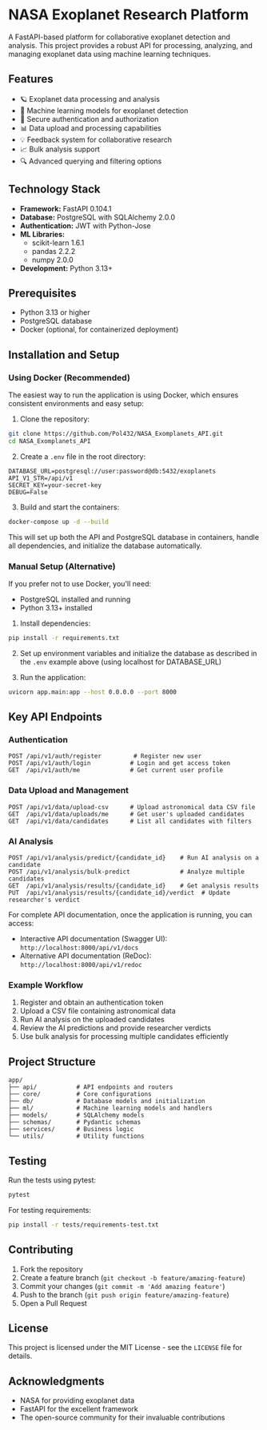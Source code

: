# NASA Exoplanet Research Platform

A FastAPI-based platform for collaborative exoplanet detection and analysis. This project provides a robust API for processing, analyzing, and managing exoplanet data using machine learning techniques.

## Features

- 🪐 Exoplanet data processing and analysis
- 🤖 Machine learning models for exoplanet detection
- 🔐 Secure authentication and authorization
- 📊 Data upload and processing capabilities
- 💡 Feedback system for collaborative research
- 📈 Bulk analysis support
- 🔍 Advanced querying and filtering options

## Technology Stack

- **Framework:** FastAPI 0.104.1
- **Database:** PostgreSQL with SQLAlchemy 2.0.0
- **Authentication:** JWT with Python-Jose
- **ML Libraries:**
  - scikit-learn 1.6.1
  - pandas 2.2.2
  - numpy 2.0.0
- **Development:** Python 3.13+

## Prerequisites

- Python 3.13 or higher
- PostgreSQL database
- Docker (optional, for containerized deployment)

## Installation and Setup

### Using Docker (Recommended)

The easiest way to run the application is using Docker, which ensures consistent environments and easy setup:

1. Clone the repository:

```bash
git clone https://github.com/Pol432/NASA_Exomplanets_API.git
cd NASA_Exomplanets_API
```

2. Create a `.env` file in the root directory:

```env
DATABASE_URL=postgresql://user:password@db:5432/exoplanets
API_V1_STR=/api/v1
SECRET_KEY=your-secret-key
DEBUG=False
```

3. Build and start the containers:

```bash
docker-compose up -d --build
```

This will set up both the API and PostgreSQL database in containers, handle all dependencies, and initialize the database automatically.

### Manual Setup (Alternative)

If you prefer not to use Docker, you'll need:

- PostgreSQL installed and running
- Python 3.13+ installed

1. Install dependencies:

```bash
pip install -r requirements.txt
```

2. Set up environment variables and initialize the database as described in the `.env` example above (using localhost for DATABASE_URL)

3. Run the application:

```bash
uvicorn app.main:app --host 0.0.0.0 --port 8000
```

## Key API Endpoints

### Authentication

```
POST /api/v1/auth/register         # Register new user
POST /api/v1/auth/login           # Login and get access token
GET  /api/v1/auth/me              # Get current user profile
```

### Data Upload and Management

```
POST /api/v1/data/upload-csv      # Upload astronomical data CSV file
GET  /api/v1/data/uploads/me      # Get user's uploaded candidates
GET  /api/v1/data/candidates      # List all candidates with filters
```

### AI Analysis

```
POST /api/v1/analysis/predict/{candidate_id}    # Run AI analysis on a candidate
POST /api/v1/analysis/bulk-predict              # Analyze multiple candidates
GET  /api/v1/analysis/results/{candidate_id}    # Get analysis results
PUT  /api/v1/analysis/results/{candidate_id}/verdict  # Update researcher's verdict
```

For complete API documentation, once the application is running, you can access:

- Interactive API documentation (Swagger UI): `http://localhost:8000/api/v1/docs`
- Alternative API documentation (ReDoc): `http://localhost:8000/api/v1/redoc`

### Example Workflow

1. Register and obtain an authentication token
2. Upload a CSV file containing astronomical data
3. Run AI analysis on the uploaded candidates
4. Review the AI predictions and provide researcher verdicts
5. Use bulk analysis for processing multiple candidates efficiently

## Project Structure

```
app/
├── api/           # API endpoints and routers
├── core/          # Core configurations
├── db/            # Database models and initialization
├── ml/            # Machine learning models and handlers
├── models/        # SQLAlchemy models
├── schemas/       # Pydantic schemas
├── services/      # Business logic
└── utils/         # Utility functions
```

## Testing

Run the tests using pytest:

```bash
pytest
```

For testing requirements:

```bash
pip install -r tests/requirements-test.txt
```

## Contributing

1. Fork the repository
2. Create a feature branch (`git checkout -b feature/amazing-feature`)
3. Commit your changes (`git commit -m 'Add amazing feature'`)
4. Push to the branch (`git push origin feature/amazing-feature`)
5. Open a Pull Request

## License

This project is licensed under the MIT License - see the `LICENSE` file for details.

## Acknowledgments

- NASA for providing exoplanet data
- FastAPI for the excellent framework
- The open-source community for their invaluable contributions
